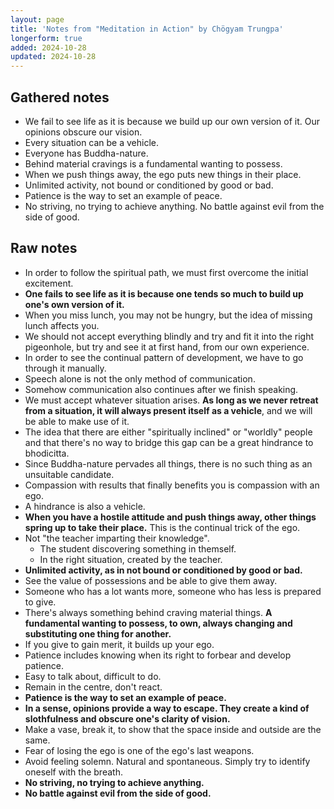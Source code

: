 ```yaml
---
layout: page
title: 'Notes from "Meditation in Action" by Chögyam Trungpa'
longerform: true
added: 2024-10-28
updated: 2024-10-28
---
```


## Gathered notes

- We fail to see life as it is because we build up our own version of it. Our opinions obscure our vision.
- Every situation can be a vehicle.
- Everyone has Buddha-nature.
- Behind material cravings is a fundamental wanting to possess.
- When we push things away, the ego puts new things in their place.
- Unlimited activity, not bound or conditioned by good or bad.
- Patience is the way to set an example of peace.
- No striving, no trying to achieve anything. No battle against evil from the side of good.

## Raw notes

- In order to follow the spiritual path, we must first overcome the initial excitement.
- **One fails to see life as it is because one tends so much to build up one's own version of it.**
- When you miss lunch, you may not be hungry, but the idea of missing lunch affects you.
- We should not accept everything blindly and try and fit it into the right pigeonhole, but try and see it at first hand, from our own experience.
- In order to see the continual pattern of development, we have to go through it manually.
- Speech alone is not the only method of communication.
- Somehow communication also continues after we finish speaking.
- We must accept whatever situation arises. **As long as we never retreat from a situation, it will always present itself as a vehicle**, and we will be able to make use of it.
- The idea that there are either "spiritually inclined" or "worldly" people and that there's no way to bridge this gap can be a great hindrance to bhodicitta.
- Since Buddha-nature pervades all things, there is no such thing as an unsuitable candidate.
- Compassion with results that finally benefits you is compassion with an ego.
- A hindrance is also a vehicle.
- **When you have a hostile attitude and push things away, other things spring up to take their place.** This is the continual trick of the ego.
- Not "the teacher imparting their knowledge".
    - The student discovering something in themself.
    - In the right situation, created by the teacher.
- **Unlimited activity, as in not bound or conditioned by good or bad.**
- See the value of possessions and be able to give them away.
- Someone who has a lot wants more, someone who has less is prepared to give.
- There's always something behind craving material things. **A fundamental wanting to possess, to own, always changing and substituting one thing for another.**
- If you give to gain merit, it builds up your ego.
- Patience includes knowing when its right to forbear and develop patience.
- Easy to talk about, difficult to do.
- Remain in the centre, don't react.
- **Patience is the way to set an example of peace.**
- **In a sense, opinions provide a way to escape. They create a kind of slothfulness and obscure one's clarity of vision.**
- Make a vase, break it, to show that the space inside and outside are the same.
- Fear of losing the ego is one of the ego's last weapons.
- Avoid feeling solemn. Natural and spontaneous. Simply try to identify oneself with the breath.
- **No striving, no trying to achieve anything.**
- **No battle against evil from the side of good.**
